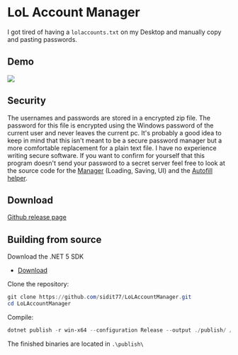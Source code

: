 # LoL Account Manager
I got tired of having a `lolaccounts.txt` on my Desktop and manually copy and pasting passwords.

## Demo

![](https://thumbs.gfycat.com/SkeletalRespectfulCavy-size_restricted.gif)

## Security

The usernames and passwords are stored in a encrypted zip file. The password for this file is encrypted using the Windows password of the current user and never leaves the current pc. It's probably a good idea to keep in mind that this isn't meant to be a secure password manager but a more comfortable replacement for a plain text file. I have no experience writing secure software. If you want to confirm for yourself that this program doesn't send your password to a secret server feel free to look at the source code for the [Manager](https://github.com/sidit77/LoLAccountManager/blob/master/LoLPasswordManager/Form1.cs) (Loading, Saving, UI) and the [Autofill helper](https://github.com/sidit77/LoLAccountManager/blob/master/LoLPasswordManager/LoginHelper.cs).

## Download

[Github release page](https://github.com/sidit77/LoLAccountManager/releases)

## Building from source

Download the .NET 5 SDK
  * [Download](https://dotnet.microsoft.com/download)

Clone the repository:
````powershell
git clone https://github.com/sidit77/LoLAccountManager.git
cd LoLAccountManager
````

Compile:
````powershell
dotnet publish -r win-x64 --configuration Release --output ./publish/ /p:PublishSingleFile=true /p:IncludeNativeLibrariesForSelfExtract=true /p:PublishTrimmed=true
````

The finished binaries are located in `.\publish\`
